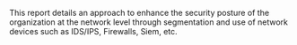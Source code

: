 This report details an approach to enhance the security posture of the organization at the network level through segmentation and use of network devices such as IDS/IPS, Firewalls, Siem, etc.
